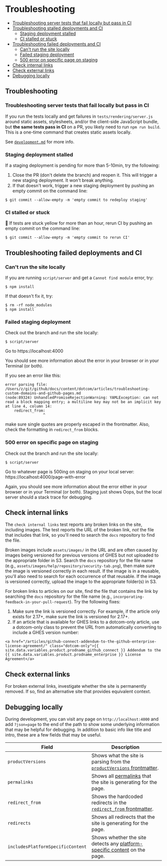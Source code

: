 # Troubleshooting <!-- omit in toc -->

- [Troubleshooting server tests that fail locally but pass in CI](#troublshooting-server-tests-that-fail-locally-but-pass-in-ci)
- [Troubleshooting stalled deployments and CI](#troubleshooting-stalled-deployments-and-ci)
  - [Staging deployment stalled](#staging-deployment-stalled)
  - [CI stalled or stuck](#ci-stalled-or-stuck)
- [Troubleshooting failed deployments and CI](#troubleshooting-failed-deployments-and-ci)
  - [Can't run the site locally](#cant-run-the-site-locally)
  - [Failed staging deployment](#failed-staging-deployment)
  - [500 error on specific page on staging](#500-error-on-specific-page-on-staging)
- [Check internal links](#check-internal-links)
- [Check external links](#check-external-links)
- [Debugging locally](#debugging-locally)

## Troubleshooting

### Troubleshooting server tests that fail locally but pass in CI

If you run the tests locally and get failures in `tests/rendering/server.js` around static assets, stylesheets, and/or the client-side JavaScript bundle, but **the same tests pass in CI** on a PR, you likely need to run `npm run build`. This is a one-time command that creates static assets locally.

See [`development.md`](./development.md) for more info.

### Staging deployment stalled

If a staging deployment is pending for more than 5-10min, try the following:

1. Close the PR (don't delete the branch) and reopen it. This will trigger a new staging deployment. It won't break anything.
2. If that doesn't work, trigger a new staging deployment by pushing an empty commit on the command line:

```
$ git commit --allow-empty -m 'empty commit to redeploy staging'
```

### CI stalled or stuck

:yellow_heart: If tests are stuck yellow for more than an hour, rerun CI by pushing an empty commit on the command line:

```
$ git commit --allow-empty -m 'empty commit to rerun CI'
```

## Troubleshooting failed deployments and CI

### Can't run the site locally

If you are running `script/server` and get a `Cannot find module` error, try:

```
$ npm install
```

If that doesn't fix it, try:

```
$ rm -rf node_modules
$ npm install
```

### Failed staging deployment

Check out the branch and run the site locally:

```
$ script/server
```

Go to https://localhost:4000

You should see more information about the error in your browser or in your Terminal (or both).

If you see an error like this:

```
error parsing file: /Users/z/git/github/docs/content/dotcom/articles/troubleshooting-custom-domains-and-github-pages.md
(node:89324) UnhandledPromiseRejectionWarning: YAMLException: can not read a block mapping entry; a multiline key may not be an implicit key at line 4, column 14:
    redirect_from:
                 ^
```

make sure single quotes are properly escaped in the frontmatter. Also, check the formatting in `redirect_from` blocks.

### 500 error on specific page on staging

Check out the branch and run the site locally:

```
$ script/server
```

Go to whatever page is 500ing on staging on your local server: https://localhost:4000/page-with-error

Again, you should see more information about the error either in your browser or in your Terminal (or both). Staging just shows Oops, but the local server should a stack trace for debugging.

## Check internal links

The `check internal links` test reports any broken links on the site, including images. The test reports the URL of the broken link, _not_ the file that includes that link, so you'll need to search the `docs` repository to find the file.

Broken images include `assets/images/` in the URL and are often caused by images being versioned for previous versions of GHES but not uploaded to the appropriate folder in S3. Search the `docs` repository for the file name (e.g., `assets/images/help/repository/security-tab.png`), then make sure the image is versioned correctly in each result. If the image is in a reusable, you'll also need to search for each occurrence of that reusable. If the image is versioned correctly, upload the image to the appropriate folder(s) in S3.

For broken links to articles on our site, find the file that contains the link by searching the `docs` repository for the file name (e.g., `incorporating-feedback-in-your-pull-request`). Try the following fixes:

1. Make sure the link is versioned correctly. For example, if the article only exists for 2.17+, make sure the link is versioned for 2.17+.
2. If an article that is available for GHES links to a dotcom-only article, use a dotcom-only class to prevent the URL from automatically converting to include a GHES version number:

```
<a href="/articles/github-connect-addendum-to-the-github-enterprise-license-agreement/" class="dotcom-only">{{ site.data.variables.product.prodname_github_connect }} Addendum to the {{ site.data.variables.product.prodname_enterprise }} License Agreement</a>
```

## Check external links

For broken external links, investigate whether the site is permanently removed. If so, find an alternative site that provides equivalent context.

## Debugging locally

During development, you can visit any page on `http://localhost:4000` and add `?json=page` to the end of the path to show some underlying information that may be helpful for debugging. In addition to basic info like title and intro, these are a few fields that may be useful.

| Field                             | Description                                                                                         |
| --------------------------------- | --------------------------------------------------------------------------------------------------- |
| `productVersions`                 | Shows what the site is parsing from the [`productVersions` frontmatter](content#productVersions).   |
| `permalinks`                      | Shows all [permalinks](contributing/permalinks.md) that the site is generating for the page.        |
| `redirect_from`                   | Shows the hardcoded redirects in the [`redirect_from` frontmatter](content#redirect_from).          |
| `redirects`                       | Shows all redirects that the site is generating for the page.                                       |
| `includesPlatformSpecificContent` | Shows whether the site detects any [platform-specific content](#operating-system-tags) on the page. |
